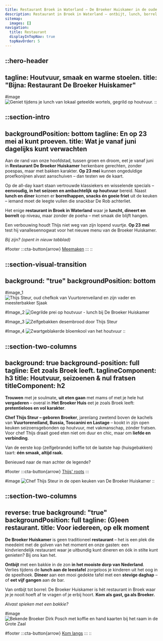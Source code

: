 ```yaml
---
title: Restaurant Broek in Waterland – De Broeker Huiskamer in de oude dorpskern
description: Restaurant in Broek in Waterland – ontbijt, lunch, borrel en diner in de oude dorpskernvan het nmooiste dorp van Nederland. Puur, houtvuur, seizoensgebonden en zonder fratsen.
sitemap:
  images: []
navigation:
  title: Restaurant
  displayInTopNav: true
  topNavOrder: 5
---
```


::hero-header
---
tagline: Houtvuur, smaak en warme stoelen.
title: "Bijna: Restaurant De Broeker Huiskamer"
---
#image
![Geniet tijdens je lunch van lokaal geteelde wortels, gegrild op houtvuur.](/20250331_BROEKERHUIS_1438.jpeg)
::

::section-intro
---
backgroundPosition: bottom
tagline: En op 23 mei al kunt proeven.
title: Wat je vanaf juni dagelijks kunt verwachten
---
Aan de rand van onze hoofdstad, tussen groen en droom, eet je vanaf juni in **Restaurant De Broeker Huiskamer** herkenbare gerechten, zonder poespas, maar met bakken karakter. **Op 23 mei** kunnen ongeduldige proefkonijnen alvast aanschuiven – dan testen we de kaart.

Op de all-day kaart staan vertrouwde klassiekers en wisselende specials – **eenvoudig, in het seizoen en ambachtelijk** **op houtvuur** bereid. Naast **lunch en diner** komen er **borrelhappen, snacks én goeie friet** uit de keuken – iemand moet de leegte vullen die snackbar De Rob achterliet.

Het enige **restaurant in Broek in Waterland** waar je **luncht, dineert en borrelt** op niveau, maar zonder de poeha – met smaak die blijft hangen.

Een verbouwing houdt Thijs niet weg van zijn lopend vuurtje. **Op 23 mei** test hij vanallesennogwat voor het nieuwe menu van de Broeker Huiskamer.

*Bij zijn? (opent in nieuw tabblad)*

#footer
  :::cta-button{arrow}
  [Meemaken](https://forms.gle/MKF9cX2NChVpS6N97)
  :::
::

::section-visual-transition
---
background: "true"
backgroundPosition: bottom
---
#image_1
![Thijs Steur, oud chefkok van Vuurtorenveiland en zijn vader en meesterbakker Sjaak](/20250331_BROEKERHUIS_0609.JPG)

#Image_2
![Gegrilde prei op houtvuur - lunch bij De Broeker Huiskamer](/20250331_BROEKERHUIS_0930.JPG)

#Image_3
![Zelfgebakken desembrood door Thijs Steur](/20250310_BROEKERHUIS_TUINZAAL_060.JPG)

#Image_4
![Zwartgeblakerde bloemkool van het houtvuur](/20250331_BROEKERHUIS_1469.JPG)
::

::section-two-columns
---
background: true
background-position: full
tagline: Eet zoals Broek leeft.
taglineComponent: h3
title: Houtvuur, seizoenen & nul fratsen
titleComponent: h2
---
**Trouwen** met je soulmate, **uit eten gaan** met mams of met je hele hut **vergaderen** – overal in **Het Broeker Huis** eet je zoals Broek leeft: **pretentieloos en vol karakter**.

**Chef Thijs Steur – geboren Broeker**, jarenlang zwetend boven de kachels van **Vuurtoreneiland, Bussia, Toscanini en Lastage** – kookt in zijn open keuken seizoensgebonden op houtvuur, met vakmanschap, zónder fratsen. Voor chef Thijs draait goed eten niet om duur en chic, maar om **liefde en verbinding**.

Van de eerste kop (zelfgebrande) koffie tot de laatste hap (huisgebakken) taart: **één smaak, altijd raak.**

Benieuwd naar de man achter de legende?

#footer
  :::cta-button{arrow}
  [Thijs' roots](/het-broeker-huis)
  :::

#image
![Chef Thijs Steur in de open keuken van De Broeker Huiskamer](/20250331_BROEKERHUIS_0242.JPG)
::

::section-two-columns
---
reverse: true
background: "true"
backgroundPosition: full
tagline: (G)een restaurant.
title: Voor iedereen, op elk moment
---
**De Broeker Huiskamer** is geen traditioneel **restaurant** – het is een plek die meedeint met de golven van het moment en onze gasten: een kindvriendelijk restaurant waar je uitbundig kunt dineren en óók in stilte kunt genieten? Bij ons kan het.

**Ontbijt** met een bakkie in de zon **in het mooiste dorp van Nederland**. Verlies tijdens de **lunch aan de leestafel** zorgeloos je kinderen uit het oog in de speelhoek. **Dineer** aan een mooi gedekte tafel met een **stevige daghap** – of **eet vijf gangen** aan de bar.

Van ontbijt tot borrel: De Broeker Huiskamer is hét restaurant in Broek waar je je nooit hoeft af te vragen of je erbij hoort. **Kom als gast, ga als Broeker.**

*Alvast spieken met een bakkie?*

#image
![Bekende Broeker Dirk Posch met koffie en hand kaarten bij het raam in de Grote Zaal](/20250331_BROEKERHUIS_0727.JPG)

#footer
  :::cta-button{arrow}
  [Kom langs](/contact-parkeren)
  :::
::
